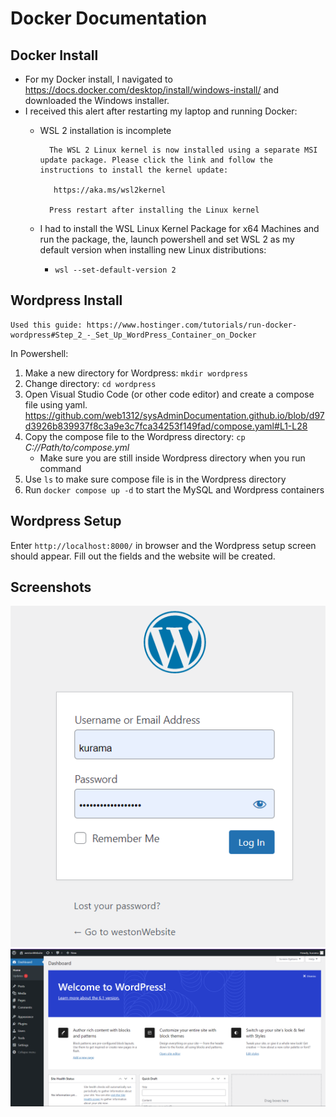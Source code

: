 # Docker Documentation
## Docker Install
-  For my Docker install, I navigated to https://docs.docker.com/desktop/install/windows-install/ and downloaded the Windows installer.
- I received this alert after restarting my laptop and running Docker:
    - WSL 2 installation is incomplete

            The WSL 2 Linux kernel is now installed using a separate MSI update package. Please click the link and follow the instructions to install the kernel update:

             https://aka.ms/wsl2kernel

            Press restart after installing the Linux kernel
    - I had to install the WSL Linux Kernel Package for x64 Machines and run the package, the, launch powershell and set WSL 2 as my default version when installing new Linux distributions:
        -  `wsl --set-default-version 2` 
## Wordpress Install
    Used this guide: https://www.hostinger.com/tutorials/run-docker-wordpress#Step_2_-_Set_Up_WordPress_Container_on_Docker
In Powershell: 
1. Make a new directory for Wordpress:  `mkdir wordpress`
 2. Change directory: `cd wordpress`
 3. Open Visual Studio Code (or other code editor) and create a compose file using yaml.            https://github.com/web1312/sysAdminDocumentation.github.io/blob/d97d3926b839937f8c3a9e3c7fca34253f149fad/compose.yaml#L1-L28
 4. Copy the compose file to the Wordpress directory: `cp `*C://Path/to/compose.yml*
    - Make sure you are still inside Wordpress directory when you run command
5. Use `ls` to make sure compose file is in the Wordpress directory 
 6. Run `docker compose up -d` to start the MySQL and Wordpress containers

## Wordpress Setup
 Enter `http://localhost:8000/` in browser and the Wordpress setup screen should appear. 
 Fill out the fields and the website will be created. 

## Screenshots
![Screenshot of Wordpress login](loginScreen.png "Wordpress login")
![Screenshot of Wordpress running on Docker container](runningScreen.png "Wordpress running")
